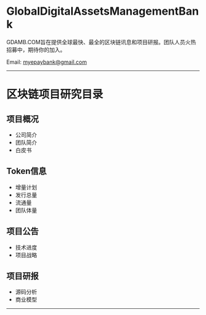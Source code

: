# GlobalDigitalAssetsManagementBank
GDAMB.COM旨在提供全球最快、最全的区块链讯息和项目研报。团队人员火热招募中，期待你的加入。

Email: myepaybank@gmail.com

----------------
# 区块链项目研究目录

## 项目概况

* 公司简介
* 团队简介
* 白皮书

## Token信息

* 增量计划
* 发行总量 
* 流通量 
* 团队体量

## 项目公告

* 技术进度
* 项目战略

## 项目研报

* 源码分析
* 商业模型

----------------
